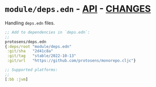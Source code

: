 # `module/deps.edn` - [API](doc/API.md)  - [CHANGES](doc/changelog.md)

Handling `deps.edn` files.

```clojure
;; Add to dependencies in `deps.edn`:
;;
protosens/deps.edn
{:deps/root "module/deps.edn"
 :git/sha   "2d41c8a"
 :git/tag   "stable/2022-10-13"
 :git/url   "https://github.com/protosens/monorepo.cljc"}
```

```clojure
;; Supported platforms:
;;
[:bb :jvm]
```

